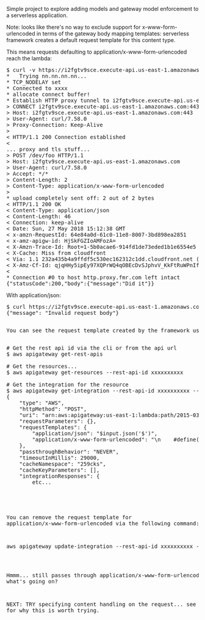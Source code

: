 Simple project to explore adding models and gateway model enforcement to a serverless application.

Note: looks like there's no way to exclude support for x-www-form-urlencoded in terms of the gateway body mapping templates: serverless framework creates a default request template for this content type.

This means requests defaulting to application/x-www-form-urlencoded reach the lambda:

<pre>
$ curl -v https://i2fgtv9sce.execute-api.us-east-1.amazonaws.com/dev/foo -d '{}' 
*   Trying nn.nn.nn.nn...
* TCP_NODELAY set
* Connected to xxxx
* allocate connect buffer!
* Establish HTTP proxy tunnel to i2fgtv9sce.execute-api.us-east-1.amazonaws.com:443
> CONNECT i2fgtv9sce.execute-api.us-east-1.amazonaws.com:443 HTTP/1.1
> Host: i2fgtv9sce.execute-api.us-east-1.amazonaws.com:443
> User-Agent: curl/7.58.0
> Proxy-Connection: Keep-Alive
> 
< HTTP/1.1 200 Connection established
< 
... proxy and tls stuff...
> POST /dev/foo HTTP/1.1
> Host: i2fgtv9sce.execute-api.us-east-1.amazonaws.com
> User-Agent: curl/7.58.0
> Accept: */*
> Content-Length: 2
> Content-Type: application/x-www-form-urlencoded
> 
* upload completely sent off: 2 out of 2 bytes
< HTTP/1.1 200 OK
< Content-Type: application/json
< Content-Length: 46
< Connection: keep-alive
< Date: Sun, 27 May 2018 15:12:38 GMT
< x-amzn-RequestId: 64e84a0d-61c0-11e8-8007-3bd898ea2851
< x-amz-apigw-id: HjSkFGZIoAMFozA=
< X-Amzn-Trace-Id: Root=1-5b0acae6-914fd1de73eded1b1e6554e5
< X-Cache: Miss from cloudfront
< Via: 1.1 232a435b4a9ffdf5c530ec162312c1dd.cloudfront.net (CloudFront)
< X-Amz-Cf-Id: qjqHHy5ipEy97XQPrWQ4qOBEcDvSJphvV_KkFtRuWPnIf8J-GCkcDg==
< 
* Connection #0 to host http.proxy.fmr.com left intact
{"statusCode":200,"body":{"message":"Did it"}}
</pre>

With application/json:

<pre>
$ curl https://i2fgtv9sce.execute-api.us-east-1.amazonaws.com/dev/foo -d '{}' -H 'content-type: application/json'
{"message": "Invalid request body"}
<pre>

You can see the request template created by the framework using the aws cli:

<pre>
# Get the rest api id via the cli or from the api url
$ aws apigateway get-rest-apis

# Get the resources...
$ aws apigateway get-resources --rest-api-id xxxxxxxxxx

# Get the integration for the resource
$ aws apigateway get-integration --rest-api-id xxxxxxxxxx --resource-id 259cks --http-method POST
{
    "type": "AWS",
    "httpMethod": "POST",
    "uri": "arn:aws:apigateway:us-east-1:lambda:path/2015-03-31/functions/arn:aws:lambda:us-east-1:nnnnnnnnnnnn:function:sample-service-dev-doit/invocations",
    "requestParameters": {},
    "requestTemplates": {
        "application/json": "$input.json('$')",
        "application/x-www-form-urlencoded": "\n    #define( $body )\n      {\n      #foreach( $token in $input.path('$').split('&') )\n        #set( $keyVal = $token.split('=') )\n        #set( $keyValSize = $keyVal.size() )\n        #if( $keyValSize >= 1 )\n          #set( $key = $util.escapeJavaScript($util.urlDecode($keyVal[0])) )\n          #if( $keyValSize >= 2 )\n            #set($val = $util.escapeJavaScript($util.urlDecode($keyVal[1])).replaceAll(\"\\\\'\",\"'\"))\n          #else\n            #set( $val = '' )\n          #end\n          \"$key\": \"$val\"#if($foreach.hasNext),#end\n        #end\n      #end\n      }\n    #end\n\n    \n  #define( $loop )\n    {\n    #foreach($key in $map.keySet())\n        #set( $k = $util.escapeJavaScript($key) )\n        #set( $v = $util.escapeJavaScript($map.get($key)).replaceAll(\"\\\\'\", \"'\") )\n        \"$k\":\n          \"$v\"\n          #if( $foreach.hasNext ) , #end\n    #end\n    }\n  #end\n\n  {\n    \"body\": $body,\n    \"method\": \"$context.httpMethod\",\n    \"principalId\": \"$context.authorizer.principalId\",\n    \"stage\": \"$context.stage\",\n\n    \"cognitoPoolClaims\" : {\n       \n       \"sub\": \"$context.authorizer.claims.sub\"\n    },\n\n    #set( $map = $input.params().header )\n    \"headers\": $loop,\n\n    #set( $map = $input.params().querystring )\n    \"query\": $loop,\n\n    #set( $map = $input.params().path )\n    \"path\": $loop,\n\n    #set( $map = $context.identity )\n    \"identity\": $loop,\n\n    #set( $map = $stageVariables )\n    \"stageVariables\": $loop\n  }\n\n  "
    },
    "passthroughBehavior": "NEVER",
    "timeoutInMillis": 29000,
    "cacheNamespace": "259cks",
    "cacheKeyParameters": [],
    "integrationResponses": {
        etc...

</pre>


You can remove the request template for application/x-www-form-urlencoded via the following command:

<pre>
aws apigateway update-integration --rest-api-id xxxxxxxxxx --resource-id 259cks --http-method POST --patch-operations op='remove',path='/requestTemplates/application~1x-www-form-urlencoded'
</pre>

Hmmm... still passes through application/x-www-form-urlencoded - what's going on?

NEXT: TRY specifying content handling on the request... see [here](https://docs.aws.amazon.com/cli/latest/reference/apigateway/update-integration.html) for why this is worth trying.
